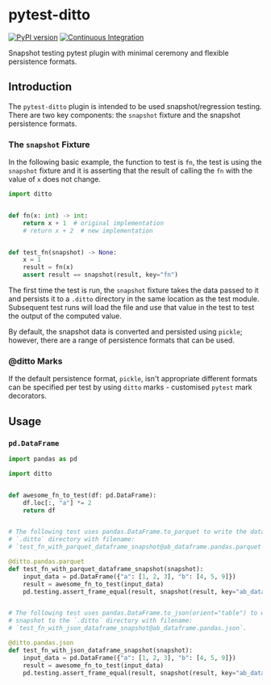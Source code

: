 # pytest-ditto
[![PyPI version](https://badge.fury.io/py/pytest-ditto.svg)](https://badge.fury.io/py/pytest-ditto)
[![Continuous Integration](https://github.com/owlowlyowl/pytest-ditto/actions/workflows/ci.yml/badge.svg)](https://github.com/owlowlyowl/pytest-ditto/actions/workflows/ci.yml)

Snapshot testing pytest plugin with minimal ceremony and flexible persistence formats.

## Introduction
The `pytest-ditto` plugin is intended to be used snapshot/regression testing. There are
two key components: the `snapshot` fixture and the snapshot persistence formats.

### The `snapshot` Fixture
In the following basic example, the function to test is `fn`, the test is using the
`snapshot` fixture and it is asserting that the result of calling the `fn` with the
value of `x` does not change. 


```python
import ditto


def fn(x: int) -> int:
    return x + 1  # original implementation
    # return x + 2  # new implementation


def test_fn(snapshot) -> None:
    x = 1
    result = fn(x)
    assert result == snapshot(result, key="fn")
```

The first time the test is run, the `snapshot` fixture takes the data passed to it and
persists it to a `.ditto` directory in the same location as the test module. Subsequent
test runs will load the file and use that value in the test to test the output of the
computed value.

By default, the snapshot data is converted and persisted using `pickle`; however, there
are a range of persistence formats that can be used.

### @ditto Marks
If the default persistence format, `pickle`, isn't appropriate different formats can be
specified per test by using `ditto` marks - customised `pytest` mark decorators.




## Usage

### `pd.DataFrame`

```python
import pandas as pd

import ditto


def awesome_fn_to_test(df: pd.DataFrame):
    df.loc[:, "a"] *= 2
    return df


# The following test uses pandas.DataFrame.to_parquet to write the data snapshot to the
# `.ditto` directory with filename:
# `test_fn_with_parquet_dataframe_snapshot@ab_dataframe.pandas.parquet`.

@ditto.pandas.parquet
def test_fn_with_parquet_dataframe_snapshot(snapshot):
    input_data = pd.DataFrame({"a": [1, 2, 3], "b": [4, 5, 9]})
    result = awesome_fn_to_test(input_data)
    pd.testing.assert_frame_equal(result, snapshot(result, key="ab_dataframe"))


# The following test uses pandas.DataFrame.to_json(orient="table") to write the data
# snapshot to the `.ditto` directory with filename:
# `test_fn_with_json_dataframe_snapshot@ab_dataframe.pandas.json`.

@ditto.pandas.json
def test_fn_with_json_dataframe_snapshot(snapshot):
    input_data = pd.DataFrame({"a": [1, 2, 3], "b": [4, 5, 9]})
    result = awesome_fn_to_test(input_data)
    pd.testing.assert_frame_equal(result, snapshot(result, key="ab_dataframe"))
```
